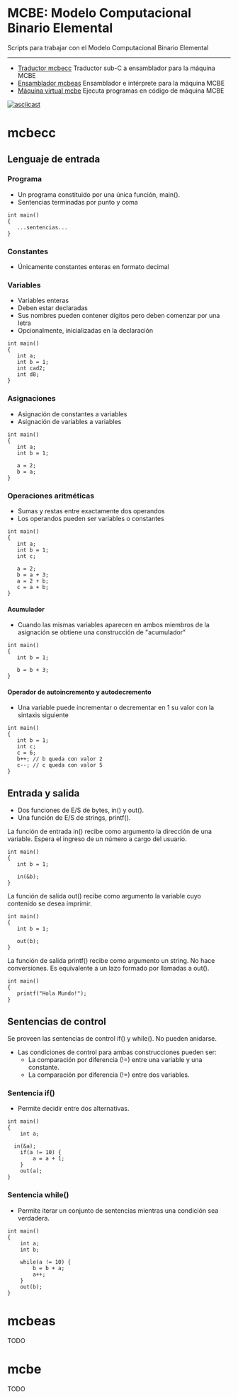 # MCBE: Modelo Computacional Binario Elemental
Scripts para trabajar con el Modelo Computacional Binario Elemental

----
-  [Traductor mcbecc](#mcbecc)
   Traductor sub-C a ensamblador para la máquina MCBE
- [Ensamblador mcbeas](#mcbeas)
  Ensamblador e intérprete para la máquina MCBE
- [Máquina virtual mcbe](#mcbe)
  Ejecuta programas en código de máquina MCBE


[![asciicast](https://asciinema.org/a/Y0fQLbNV1Zd7yAOndrJJOtoI8.png)](https://asciinema.org/a/Y0fQLbNV1Zd7yAOndrJJOtoI8)

# mcbecc

## Lenguaje de entrada

### Programa

- Un programa constituido por una única función, main().
- Sentencias terminadas por punto y coma

```
int main()
{
   ...sentencias...
}
```

### Constantes
- Únicamente constantes enteras en formato decimal

### Variables

- Variables enteras 
- Deben estar declaradas 
- Sus nombres pueden contener dígitos pero deben comenzar por una letra
- Opcionalmente, inicializadas en la declaración

```
int main()
{
   int a;
   int b = 1;
   int cad2;
   int d8;
}
```

### Asignaciones

- Asignación de constantes a variables
- Asignación de variables a variables

```
int main()
{
   int a;
   int b = 1;
   
   a = 2;
   b = a;
}
```


### Operaciones aritméticas

- Sumas y restas entre exactamente dos operandos
- Los operandos pueden ser variables o constantes

```
int main()
{
   int a;
   int b = 1;
   int c;
   
   a = 2;
   b = a + 3;
   a = 2 + b;
   c = a + b;
}
```

#### Acumulador

- Cuando las mismas variables aparecen en ambos miembros de la asignación se obtiene una construcción de "acumulador"

```
int main()
{
   int b = 1;
   
   b = b + 3;
}
```
#### Operador de autoincremento y autodecremento

- Una variable puede incrementar o decrementar en 1 su valor con la sintaxis siguiente

```
int main()
{
   int b = 1;
   int c;
   c = 6;
   b++; // b queda con valor 2
   c--; // c queda con valor 5
}
```
## Entrada y salida

- Dos funciones de E/S de bytes, in() y out().
- Una función de E/S de strings, printf().

La función de entrada in() recibe como argumento la dirección de una variable. Espera el ingreso de un número a cargo del usuario.
```
int main()
{
   int b = 1;

   in(&b);
}
```

La función de salida out() recibe como argumento la variable cuyo contenido se desea imprimir.

```
int main()
{
   int b = 1;

   out(b);
}
```
La función de salida printf() recibe como argumento un string. No hace conversiones. Es equivalente a un lazo formado por llamadas a out().

```
int main()
{
   printf("Hola Mundo!");
}
```

## Sentencias de control

Se proveen las sentencias de control if() y while(). No pueden anidarse.
- Las condiciones de control para ambas construcciones pueden ser:
    - La comparación por diferencia (!=) entre una variable y una constante.
    - La comparación por diferencia (!=) entre dos variables.

### Sentencia if()

- Permite decidir entre dos alternativas.

```
int main()
{
	int a;

  in(&a);
	if(a != 10) {
		a = a + 1;
	}
	out(a);
}
```


### Sentencia while()

- Permite iterar un conjunto de sentencias mientras una condición sea verdadera.


```
int main()
{
	int a;
	int b;

	while(a != 10) {
		b = b + a;
		a++;
	}
	out(b);
}
```
# mcbeas
TODO
# mcbe
TODO
